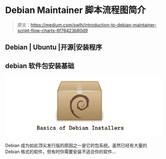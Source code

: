 # Debian Maintainer 脚本流程图简介

> 原文：<https://medium.com/swlh/introduction-to-debian-maintainer-script-flow-charts-6f76423b80d9>

## Debian | Ubuntu |开源|安装程序

## debian 软件包安装基础

![](img/d4329afdd7079f0c2c679e737df35a1b.png)

Debian 成为如此顶尖发行版的原因之一是它的包系统。虽然已经有大量的 Debian 格式的软件，但有时你需要安装不适合你的软件…